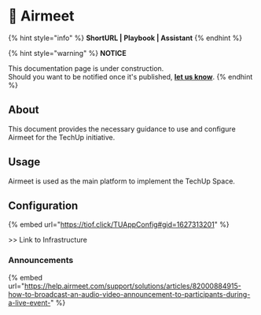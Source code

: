 # 🚧 Airmeet

{% hint style="info" %}
**ShortURL | Playbook | Assistant**
{% endhint %}



{% hint style="warning" %}
**NOTICE**

This documentation page is under construction.\
Should you want to be notified once it's published, [**let us know**](https://tiof.click/TIOFTarianUpdatesService).
{% endhint %}

## About

This document provides the necessary guidance to use and configure Airmeet for the TechUp initiative.

## Usage

Airmeet is used as the main platform to implement the TechUp Space.

## Configuration

{% embed url="https://tiof.click/TUAppConfig#gid=1627313201" %}

\>> Link to Infrastructure





### Announcements

{% embed url="https://help.airmeet.com/support/solutions/articles/82000884915-how-to-broadcast-an-audio-video-announcement-to-participants-during-a-live-event-" %}






